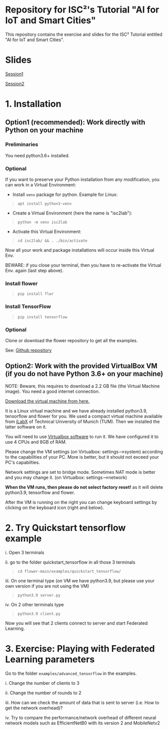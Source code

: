 # Repository for ISC²'s Tutorial "AI for IoT and Smart Cities"

This repository contains the exercise and slides for the ISC² Tutorial entitled "AI for IoT and Smart Cities".

# Slides

[Session1](/Slides/Session1.pdf "Slides for Session1")

[Session2](/Slides/Session2.pdf "Slides for Session2")


# 1. Installation

## Option1 (recommended): Work directly with Python on your machine

### Preliminaries

You need python3.6+ installed.

### Optional

If you want to preserve your Python installation from any modification, you can work in a Virtual Environment:

- Install `venv` package for python. Example for Linux:
> `apt install python3-venv`
- Create a Virtual Environment (here the name is "isc2lab"):
> `python -m venv isc2lab`
- Activate this Virtual Environment:
> `cd isc2lab/ && . ./bin/activate`

Now all your work and package installations will occur inside this Virtual Env.

BEWARE: if you close your terminal, then you have to re-activate the Virtual Env. again (last step above).

### Install flower

>  `pip install flwr`

### Install TensorFlow

>  `pip install tensorflow`

### Optional

Clone or download the flower repository to get all the examples.

See: [Github repository](https://github.com/adap/flower "Github Flower")

## Option2: Work with the provided VirtualBox VM (if you do not have Python 3.6+ on your machine)

NOTE: Beware, this requires to download a 2.2 GB file (the Virtual Machine image). You need a good internet connection. 

[Download the virtual machine from here.](https://filesender.renater.fr/?s=download&token=ee500acd-b64e-43c0-99fb-b0a890ccfb15 "VM download link")

It is a Linux virtual machine and we have already installed python3.9, tensorflow and flower for you.
We used a compact virtual machine available from [iLabX](https://ilabxp.com/download-the-vlab/ "iLabX") of Technical University of Munich (TUM).
Then we installed the latter software on it.

You will need to use [Virtualbox software](https://www.virtualbox.org/ "VirtualBox") to run it. 
We have configured it to use 4 CPUs and 8GB of RAM. 

Please change the VM settings (on Virtualbox: settings-->system) according to the capabilities of your PC. More is better, 
but it should not exceed your PC's capabilties. 

Network settings are set to bridge mode. Sometimes NAT mode is better and you may change it. (on Virtualbox: settings-->network)

**When the VM runs, then please do not select factory reset!** as it will delete python3.9, tensorflow and flower.

After the VM is running on the right you can change keyboard settings by clicking on the keyboard icon (right and below).

# 2. Try Quickstart tensorflow example

i. Open 3 terminals

ii. go to the folder quickstart_tensorflow in all those 3 terminals
>  `cd flower-main/examples/quickstart_tensorflow/`

iii. On one terminal type (on VM we have python3.9, but please use your own version if you are not using the VM)
>  `python3.9 server.py`

iv. On 2 other terminals type 
>  `python3.9 client.py`

Now you will see that 2 clients connect to server and start Federated Learning.

# 3. Exercise: Playing with Federated Learning parameters

Go to the folder `examples/advanced_tensorflow` in the examples.

i. Change the number of clients to 3

ii. Change the number of rounds to 2

iii. How can we check the amount of data that is sent to server (i.e. How to get the network overhead)?

iv. Try to compare the performance/network overhead of different neural network models such as EfficientNetB0 with its version 2 and MobileNetv2
